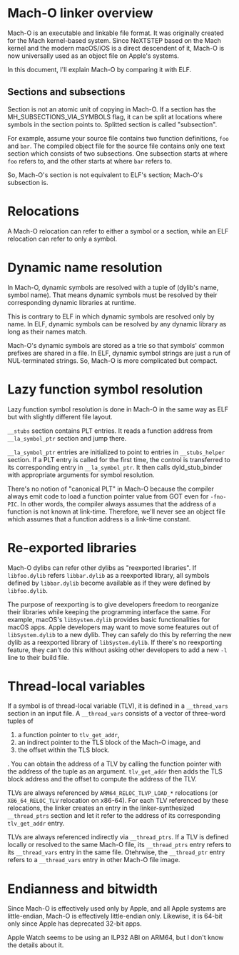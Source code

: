 # Mach-O linker overview

Mach-O is an executable and linkable file format. It was originally
created for the Mach kernel-based system. Since NeXTSTEP based on the Mach
kernel and the modern macOS/iOS is a direct descendent of it, Mach-O is
now universally used as an object file on Apple's systems.

In this document, I'll explain Mach-O by comparing it with ELF.

## Sections and subsections

Section is not an atomic unit of copying in Mach-O. If a section has the
MH_SUBSECTIONS_VIA_SYMBOLS flag, it can be split at locations where
symbols in the section points to. Splitted section is called "subsection".

For example, assume your source file contains two function definitions,
`foo` and `bar`. The compiled object file for the source file contains
only one text section which consists of two subsections. One subsection
starts at where `foo` refers to, and the other starts at where `bar`
refers to.

So, Mach-O's section is not equivalent to ELF's section; Mach-O's
subsection is.

# Relocations

A Mach-O relocation can refer to either a symbol or a section, while an
ELF relocation can refer to only a symbol.

# Dynamic name resolution

In Mach-O, dynamic symbols are resolved with a tuple of (dylib's name,
symbol name). That means dynamic symbols must be resolved by their
corresponding dynamic libraries at runtime.

This is contrary to ELF in which dynamic symbols are resolved only by
name. In ELF, dynamic symbols can be resolved by any dynamic library as
long as their names match.

Mach-O's dynamic symbols are stored as a trie so that symbols' common
prefixes are shared in a file. In ELF, dynamic symbol strings are just a
run of NUL-terminated strings. So, Mach-O is more complicated but compact.

# Lazy function symbol resolution

Lazy function symbol resolution is done in Mach-O in the same way as ELF
but with slightly different file layout.

`__stubs` section contains PLT entries. It reads a function address from
`__la_symbol_ptr` section and jump there.

`__la_symbol_ptr` entries are initialized to point to entries in
`__stubs_helper` section. If a PLT entry is called for the first time, the
control is transferred to its corresponding entry in `__la_symbol_ptr`. It
then calls dyld_stub_binder with appropriate arguments for symbol
resolution.

There's no notion of "canonical PLT" in Mach-O because the compiler always
emit code to load a function pointer value from GOT even for `-fno-PIC`.
In other words, the compiler always assumes that the address of a function
is not known at link-time. Therefore, we'll never see an object file which
assumes that a function address is a link-time constant.

# Re-exported libraries

Mach-O dylibs can refer other dylibs as "reexported libraries". If
`libfoo.dylib` refers `libbar.dylib` as a reexported library, all symbols
defined by `libbar.dylib` become available as if they were defined by
`libfoo.dylib`.

The purpose of reexporting is to give developers freedom to reorganize their
libraries while keeping the programming interface the same. For example,
macOS's `libSystem.dylib` provides basic functionalities for macOS apps. Apple
developers may want to move some features out of `libSystem.dylib` to a new
dylib. They can safely do this by referring the new dylib as a reexported
library of `libSystem.dylib`. If there's no reexporting feature, they can't do
this without asking other developers to add a new `-l` line to their build
file.

# Thread-local variables

If a symbol is of thread-local variable (TLV), it is defined in a
`__thread_vars` section in an input file. A `__thread_vars` consists of
a vector of three-word tuples of

1. a function pointer to `tlv_get_addr`,
2. an indirect pointer to the TLS block of the Mach-O image, and
3. the offset within the TLS block.

. You can obtain the address of a TLV by calling the function pointer
with the address of the tuple as an argument. `tlv_get_addr` then adds
the TLS block address and the offset to compute the address of the TLV.

TLVs are always referenced by `ARM64_RELOC_TLVP_LOAD_*` relocations (or
`X86_64_RELOC_TLV` relocation on x86-64). For each TLV referenced by these
relocations, the linker creates an entry in the linker-synthesized
`__thread_ptrs` section and let it refer to the address of its corresponding
`tlv_get_addr` entry.

TLVs are always referenced indirectly via `__thread_ptrs`. If a TLV is
defined locally or resolved to the same Mach-O file, its `__thread_ptrs`
entry refers to its `__thread_vars` entry in the same file. Otehrwise,
the `__thread_ptr` entry refers to a `__thread_vars` entry in other Mach-O
file image.

# Endianness and bitwidth

Since Mach-O is effectively used only by Apple, and all Apple systems are
little-endian, Mach-O is effectively little-endian only. Likewise, it is
64-bit only since Apple has deprecated 32-bit apps.

Apple Watch seems to be using an ILP32 ABI on ARM64, but I don't know the
details about it.
